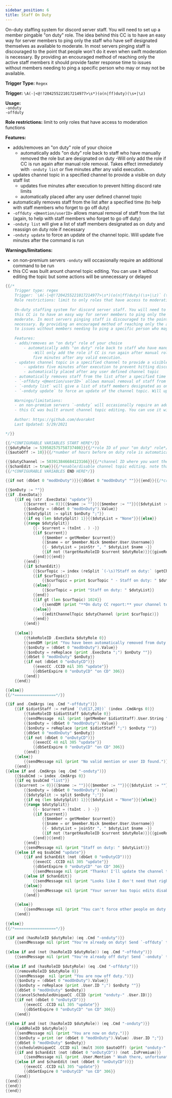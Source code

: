 ```yaml
---
sidebar_position: 6
title: Staff On Duty
---
```


On-duty staffing system for discord server staff. You will need to set up a member pingable "on duty" role. The idea behind this CC is to have an easy way for server members to ping only the staff who have self designated themselves as available to moderate. In most servers pinging staff is discouraged to the point that people won't do it even when swift moderation is necessary. By providing an encouraged method of reaching only the active staff members it should provide faster response time to issues without members needing to ping a specific person who may or may not be available.

**Trigger Type:** `Regex`

**Trigger:** `\A(-|<@!?204255221017214977>\s*)(o(n|ff)duty)(\s+|\z)`

**Usage:**  
`-onduty`  
`-offduty`  

**Role restrictions:** limit to only roles that have access to moderation functions 

**Features:**
- adds/removes an "on duty" role of your choice
	- automatically adds "on duty" role back to staff who have manually removed the role but are designated on duty 
		 -Will only add the role if CC is run again after manual role removal. Takes effect immediately with `-onduty list` or five minutes after any valid execution.
- updates channel topic in a specified channel to provide a visible on duty staff list 
	- updates five minutes after execution to prevent hitting discord rate limits
	- automatically placed after any user defined channel topic
- automatically removes staff from the list after a specified time (to help with staff members who forget to go off duty)
- `-offduty <@mention/userID>` allows manual removal of staff from the list (again, to help with staff members who forget to go off duty)
- `-onduty list` will give a list of staff members designated as on duty and reassign on duty role if necessary
- `-onduty update` to force an update of the channel topic. Will update five minutes after the command is run
	
**Warnings/limitations:**
- on non-premium servers `-onduty` will occasionally require an additional command to be run
- this CC was built arount channel topic editing. You can use it without editing the topic but some actions will be unnecessary or delayed

```go
{{/*
	Trigger type: regex 
	Trigger: `\A(-|<@!?204255221017214977>\s*)(o(n|ff)duty)(\s+|\z)` (triggers on `-onduty` and `-offduty`)
	Role restrictions: limit to only roles that have access to moderation functions 
	
	On-duty staffing system for discord server staff. You will need to set up a member pingable "on duty" role. The idea behind
	this CC is to have an easy way for server members to ping only the staff who have self designated themselves as available to 
	moderate. In most servers pinging staff is discouraged to the point that people won't do it even when swift moderation is 
	necessary. By providing an encouraged method of reaching only the active staff members it should provide faster response time 
	to issues without members needing to ping a specific person who may or may not be available.
	
	Features:
	- adds/removes an "on duty" role of your choice
		- automatically adds "on duty" role back to staff who have manually removed the role but are designated on duty 
			-Will only add the role if CC is run again after manual role removal. Takes effect immediately with `-onduty list` or
			five minutes after any valid execution.
	- updates channel topic in a specified channel to provide a visible on duty staff list 
		- updates five minutes after execution to prevent hitting discord rate limits
		- automatically placed after any user defined channel topic
	- automatically removes staff from the list after a specified time (to help with staff members who forget to go off duty)
	- `-offduty <@mention/userID>` allows manual removal of staff from the list (again, to help with staff members who forget to go off duty)
	- `-onduty list` will give a list of staff members designated as on duty and reassign on duty role if necessary
	- `-onduty update` to force an update of the channel topic. Will update five minutes after the command is run
	
	Warnings/limitations:
	- on non-premium servers `-onduty` will occasionally require an additional command to be run
	- this CC was built arount channel topic editing. You can use it without editing the topic but some actions will be unnecessary or delayed
	
	Author: https://github.com/dvoraknt
	Last Updated: 5/29/2021

*/}}

{{/*CONFIGURABLE VARIABLES START HERE*/}}
{{$dutyRole := 539502575758737408}}{{/*role ID of your "on duty" role*/}}
{{$autoOff := 10}}{{/*number of hours before on duty role is automatically removed*/}}

{{$dutyChannel := 503913846684123166}}{{/*channel ID where you want the topic to be edited*/}}
{{$chanEdit := true}}{{/*enable/disable channel topic editing. note that this CC was built around topic editing and has several built-in cooldowns because of that.*/}}
{{/*CONFIGURABLE VARIABLES END HERE*/}}

{{if not (dbGet 0 "modOnDuty")}}{{dbSet 0 "modOnDuty" ""}}{{end}}{{/*creates initial database slot. you can delete this after first run if you know what you are doing*/}}

{{$onDuty := ""}}
{{if .ExecData}} 
	{{if eq (str .ExecData) "update"}}
		{{$current := 0}}{{$name := ""}}{{$member := ""}}{{$dutyList := ""}}
		{{$onDuty = (dbGet 0 "modOnDuty").Value}}
		{{$dutySplit := split $onDuty ";"}}
		{{if eq (len $dutySplit) 1}}{{$dutyList = "None"}}{{else}}
		{{range $dutySplit}}
			{{- $current = (toInt . ) -}}
			{{if $current}} 
				{{$member = getMember $current}}
				{{$name = or $member.Nick $member.User.Username}}
				{{- $dutyList = joinStr ", " $dutyList $name -}}
				{{if not (targetHasRoleID $current $dutyRole)}}{{giveRoleID $current $dutyRole}}{{end}}
			{{end}}{{end}}
		{{end}}
		{{if $chanEdit}}
			{{$curTopic := index (reSplit `(-\s)?Staff on duty:` (getChannel $dutyChannel).Topic) 0}}
			{{if $curTopic}}
				{{$curTopic = print $curTopic " - Staff on duty: " $dutyList}}
			{{else}}
				{{$curTopic = print "Staff on duty: " $dutyList}}
			{{end}}
			{{if gt (len $curTopic) 1024}}
				{{sendDM (print "**On duty CC report:** your channel topic could not be changed - topic exceeded 1024 characters. Please shorten your user defined topic text or contact the person in charge of your servers YAGPDB custom commands to disable the staff list.")}}
			{{else}}
				{{editChannelTopic $dutyChannel (print $curTopic)}}
			{{end}}
		{{end}}
		
	{{else}}
		{{takeRoleID .ExecData $dutyRole 0}}
		{{sendDM (print "You have been automatically removed from duty after (" $autoOff ") hour(s), if this is a mistake go back on duty.")}}
		{{$onDuty = (dbGet 0 "modOnDuty").Value}}
		{{$onDuty = reReplace (print .ExecData ";") $onDuty ""}}
		{{dbSet 0 "modOnDuty" $onDuty}}
		{{if not (dbGet 0 "onDutyCD")}}
			{{execCC .CCID nil 305 "update"}}
			{{dbSetExpire 0 "onDutyCD" "on CD" 306}}
		{{end}}
	{{end}}

{{else}}
{{/*==================*/}}

{{if and .CmdArgs (eq .Cmd "-offduty")}}
	{{if $idiotStaff := reFind `(\d{17,20})` (index .CmdArgs 0)}}
		{{takeRoleID $idiotStaff $dutyRole 0}}
		{{sendMessage  nil (print (getMember $idiotStaff).User.String " is no longer on duty.")}}
		{{$onDuty = (dbGet 0 "modOnDuty").Value}}
		{{$onDuty = reReplace (print $idiotStaff ";") $onDuty ""}}
		{{dbSet 0 "modOnDuty" $onDuty}}
		{{if not (dbGet 0 "onDutyCD")}}
			{{execCC 48 nil 305 "update"}}
			{{dbSetExpire 0 "onDutyCD" "on CD" 306}}
		{{end}}
	{{else}}
		{{sendMessage nil (print "No valid mention or user ID found.")}}
	{{end}}
{{else if and .CmdArgs (eq .Cmd "-onduty")}}
	{{$subCmd := index .CmdArgs 0}}
	{{if eq $subCmd "list"}}
	{{$current := 0}}{{$name := ""}}{{$member := ""}}{{$dutyList := ""}}
		{{$onDuty = (dbGet 0 "modOnDuty").Value}}
		{{$dutySplit := split $onDuty ";"}}
		{{if eq (len $dutySplit) 1}}{{$dutyList = "None"}}{{else}}
		{{range $dutySplit}}
			{{- $current = (toInt . ) -}}
			{{if $current}} 
				{{$member = getMember $current}}
				{{$name = or $member.Nick $member.User.Username}}
				{{- $dutyList = joinStr ", " $dutyList $name -}}
				{{if not (targetHasRoleID $current $dutyRole)}}{{giveRoleID $current $dutyRole}}{{end}}
			{{end}}{{end}}
		{{end}}
		{{sendMessage nil (print "Staff on duty: " $dutyList)}}
	{{else if eq $subCmd "update"}}
		{{if and $chanEdit (not (dbGet 0 "onDutyCD"))}}
			{{execCC .CCID nil 305 "update"}}
			{{dbSetExpire 0 "onDutyCD" "on CD" 306}}
			{{sendMessage nil (print "Thanks! I'll update the channel topic in five minutes.")}}
		{{else if $chanEdit}}
			{{sendMessage nil (print "Looks like I don't need that right now.")}}
		{{else}}
			{{sendMessage nil (print "Your server has topic edits disabled so this command is pretty much useless. If you want me to double check that all on duty staff members still have the role you can send `-onduty list`")}}
		{{end}}

	{{else}}
		{{sendMessage nil (print "You can't force other people on duty!")}}
	{{end}}
	
{{else}}
{{/*==================*/}}

{{if and (hasRoleID $dutyRole) (eq .Cmd "-onduty")}}
	{{sendMessage nil (print "You're already on duty! Send `-offduty` to take a break.")}}
	
{{else if and (not (hasRoleID $dutyRole)) (eq .Cmd "-offduty")}}
	{{sendMessage nil (print "You're already off duty! Send `-onduty` to go on patrol.")}}
	
{{else if and (hasRoleID $dutyRole) (eq .Cmd "-offduty")}}
	{{removeRoleID $dutyRole 0}}
	{{sendMessage  nil (print "You are now off duty.")}}
	{{$onDuty = (dbGet 0 "modOnDuty").Value}}
	{{$onDuty = reReplace (print .User.ID ";") $onDuty ""}}
	{{dbSet 0 "modOnDuty" $onDuty}}
	{{cancelScheduledUniqueCC .CCID (print "onduty-" .User.ID)}}
	{{if not (dbGet 0 "onDutyCD")}}
		{{execCC .CCID nil 305 "update"}}
		{{dbSetExpire 0 "onDutyCD" "on CD" 306}}
	{{end}}
	
{{else if and (not (hasRoleID $dutyRole)) (eq .Cmd "-onduty")}}
	{{addRoleID $dutyRole}}
	{{sendMessage nil (print "You are now on duty.")}}
	{{$onDuty = print (or (dbGet 0 "modOnDuty").Value) .User.ID ";"}}
	{{dbSet 0 "modOnDuty" $onDuty}}
	{{scheduleUniqueCC .CCID nil (mult 3600 $autoOff) (print "onduty-" .User.ID) .User.ID}}
	{{if and $chanEdit (not (dbGet 0 "onDutyCD")) (not .IsPremium)}}
		{{sendMessage nil (print .User.Mention " Woah there, unfortunately since this server doesn't have YAGPDB premium you're going to have to send `-onduty update` to initiate the channel topic update. Sorry for the extra work but I could only make this work for standard servers using this method. You'll only have to do this step under certain conditions so hopefully not too often.")}}
	{{else if and $chanEdit (not (dbGet 0 "onDutyCD"))}}
		{{execCC .CCID nil 305 "update"}}
		{{dbSetExpire 0 "onDutyCD" "on CD" 306}}
	{{end}}
{{end}}
{{end}}
{{end}}
```